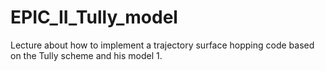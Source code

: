 # EPIC_II_Tully_model
Lecture about how to implement a trajectory surface hopping code based on the Tully scheme and his model 1. 
